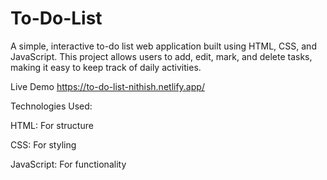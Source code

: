 # To-Do-List
A simple, interactive to-do list web application built using HTML, CSS, and JavaScript. This project allows users to add, edit, mark, and delete tasks, making it easy to keep track of daily activities.

Live Demo
https://to-do-list-nithish.netlify.app/

Technologies Used:

HTML: For structure

CSS: For styling

JavaScript: For functionality
